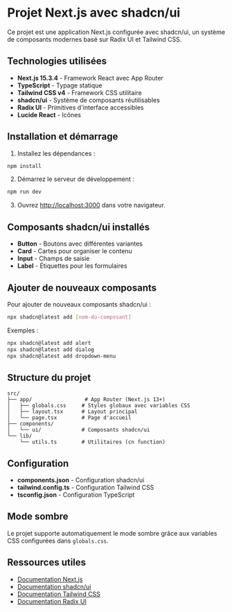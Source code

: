 # Projet Next.js avec shadcn/ui

Ce projet est une application Next.js configurée avec shadcn/ui, un système de composants modernes basé sur Radix UI et Tailwind CSS.

## Technologies utilisées

- **Next.js 15.3.4** - Framework React avec App Router
- **TypeScript** - Typage statique
- **Tailwind CSS v4** - Framework CSS utilitaire
- **shadcn/ui** - Système de composants réutilisables
- **Radix UI** - Primitives d'interface accessibles
- **Lucide React** - Icônes

## Installation et démarrage

1. Installez les dépendances :
```bash
npm install
```

2. Démarrez le serveur de développement :
```bash
npm run dev
```

3. Ouvrez [http://localhost:3000](http://localhost:3000) dans votre navigateur.

## Composants shadcn/ui installés

- **Button** - Boutons avec différentes variantes
- **Card** - Cartes pour organiser le contenu
- **Input** - Champs de saisie
- **Label** - Étiquettes pour les formulaires

## Ajouter de nouveaux composants

Pour ajouter de nouveaux composants shadcn/ui :

```bash
npx shadcn@latest add [nom-du-composant]
```

Exemples :
```bash
npx shadcn@latest add alert
npx shadcn@latest add dialog
npx shadcn@latest add dropdown-menu
```

## Structure du projet

```
src/
├── app/                 # App Router (Next.js 13+)
│   ├── globals.css     # Styles globaux avec variables CSS
│   ├── layout.tsx      # Layout principal
│   └── page.tsx        # Page d'accueil
├── components/
│   └── ui/             # Composants shadcn/ui
└── lib/
    └── utils.ts        # Utilitaires (cn function)
```

## Configuration

- **components.json** - Configuration shadcn/ui
- **tailwind.config.ts** - Configuration Tailwind CSS
- **tsconfig.json** - Configuration TypeScript

## Mode sombre

Le projet supporte automatiquement le mode sombre grâce aux variables CSS configurées dans `globals.css`.

## Ressources utiles

- [Documentation Next.js](https://nextjs.org/docs)
- [Documentation shadcn/ui](https://ui.shadcn.com)
- [Documentation Tailwind CSS](https://tailwindcss.com/docs)
- [Documentation Radix UI](https://www.radix-ui.com)
